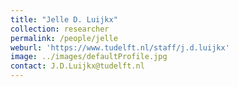 ```yaml
---
title: "Jelle D. Luijkx"
collection: researcher
permalink: /people/jelle
weburl: 'https://www.tudelft.nl/staff/j.d.luijkx'
image: ../images/defaultProfile.jpg
contact: J.D.Luijkx@tudelft.nl
---
```

